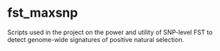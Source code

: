 # fst_maxsnp
Scripts used in the project on the power and utility of SNP-level FST to detect genome-wide signatures of positive natural selection.
